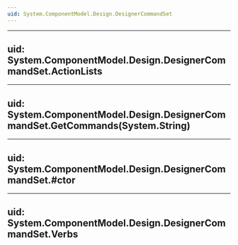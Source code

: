 ```yaml
---
uid: System.ComponentModel.Design.DesignerCommandSet
---
```


---
uid: System.ComponentModel.Design.DesignerCommandSet.ActionLists
---

---
uid: System.ComponentModel.Design.DesignerCommandSet.GetCommands(System.String)
---

---
uid: System.ComponentModel.Design.DesignerCommandSet.#ctor
---

---
uid: System.ComponentModel.Design.DesignerCommandSet.Verbs
---
